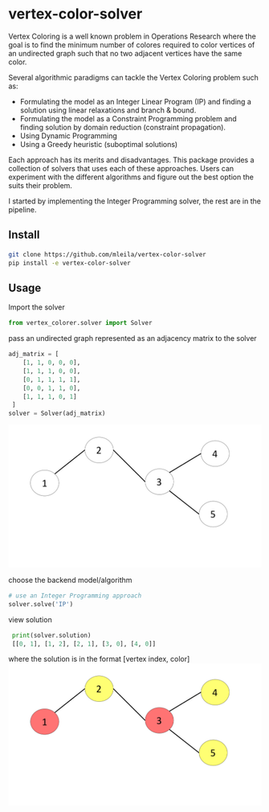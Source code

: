 # vertex-color-solver
Vertex Coloring is a well known problem in Operations Research where the goal is to find the minimum number of colores required to color vertices of an undirected graph such that no two adjacent vertices have the same color.

Several algorithmic paradigms can tackle the Vertex Coloring problem such as:

* Formulating the model as an Integer Linear Program (IP) and finding a solution using linear relaxations and branch & bound.
* Formulating the model as a Constraint Programming problem and finding solution by domain reduction (constraint propagation).
* Using Dynamic Programming
* Using a Greedy heuristic (suboptimal solutions)

Each approach has its merits and disadvantages. This package provides a collection of solvers that uses each of these approaches. Users can experiment with the different algorithms and figure out the best option the suits their problem.

I started by implementing the Integer Programming solver, the rest are in the pipeline.

## Install
```bash
git clone https://github.com/mleila/vertex-color-solver
pip install -e vertex-color-solver
```

## Usage
Import the solver
```python
from vertex_colorer.solver import Solver
```
pass an undirected graph represented as an adjacency matrix to the solver

```python
adj_matrix = [
	[1, 1, 0, 0, 0],
    [1, 1, 1, 0, 0],
    [0, 1, 1, 1, 1],
    [0, 0, 1, 1, 0],
    [1, 1, 1, 0, 1]
 ]
solver = Solver(adj_matrix)
```
![alt text](https://github.com/mleila/vertex-color-solver/blob/master/assets/undirected_graph.png)

choose the backend model/algorithm
```python
# use an Integer Programming approach
solver.solve('IP')
```

view solution
```python
 print(solver.solution)
 [[0, 1], [1, 2], [2, 1], [3, 0], [4, 0]]
```
where the solution is in the format [vertex index, color]
![alt text](https://github.com/mleila/vertex-color-solver/blob/master/assets/colored_undirected_graph.png)
